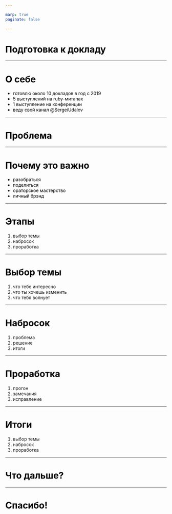 ```yaml
---

marp: true
paginate: false

---
```


<style>
  img {
    display: block;
    max-height: 100%;
    max-width: 80%;
  }

  img[alt="uml diagram"] {
      margin-left: auto;
      margin-right: auto;
      max-width: 90%;
      max-height: 90%;
  }


  h1, p, ul li { color: black; }
  pre { border: 0px; background: white; }

  footer { color: #bbb }
  footer a { color: #bbb }


</style>

# Подготовка к докладу

---


# О себе

* готовлю около 10 докладов в год с 2019
* 5 выступлений на ruby-митапах
* 1 выступление на конференции
* веду свой канал @SergeiUdalov

---

# Проблема

---

# Почему это важно

* разобраться
* поделиться
* ораторское мастерство
* личный брэнд

---

# Этапы

1) выбор темы
2) набросок
3) проработка

---

# Выбор темы

1) что тебе интересно
2) что ты хочешь изменить
3) что тебя волнует

---

# Набросок

1) проблема
2) решение
3) итоги

---

# Проработка

1) прогон
2) замечания
3) исправление

---

# Итоги

1. выбор темы
2. набросок
3. проработка

---

# Что дальше?

---

# Спасибо!
